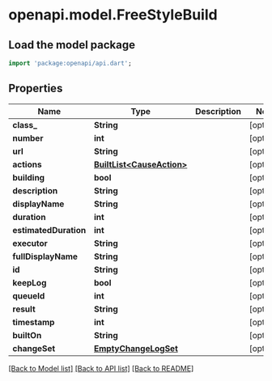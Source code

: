 # openapi.model.FreeStyleBuild

## Load the model package
```dart
import 'package:openapi/api.dart';
```

## Properties
Name | Type | Description | Notes
------------ | ------------- | ------------- | -------------
**class_** | **String** |  | [optional] 
**number** | **int** |  | [optional] 
**url** | **String** |  | [optional] 
**actions** | [**BuiltList&lt;CauseAction&gt;**](CauseAction.md) |  | [optional] 
**building** | **bool** |  | [optional] 
**description** | **String** |  | [optional] 
**displayName** | **String** |  | [optional] 
**duration** | **int** |  | [optional] 
**estimatedDuration** | **int** |  | [optional] 
**executor** | **String** |  | [optional] 
**fullDisplayName** | **String** |  | [optional] 
**id** | **String** |  | [optional] 
**keepLog** | **bool** |  | [optional] 
**queueId** | **int** |  | [optional] 
**result** | **String** |  | [optional] 
**timestamp** | **int** |  | [optional] 
**builtOn** | **String** |  | [optional] 
**changeSet** | [**EmptyChangeLogSet**](EmptyChangeLogSet.md) |  | [optional] 

[[Back to Model list]](../README.md#documentation-for-models) [[Back to API list]](../README.md#documentation-for-api-endpoints) [[Back to README]](../README.md)


